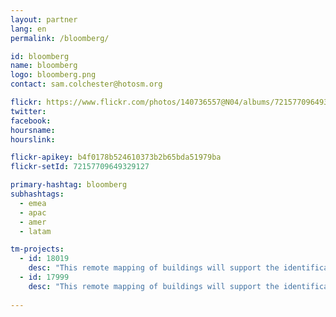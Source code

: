 ```yaml
---
layout: partner
lang: en
permalink: /bloomberg/

id: bloomberg
name: bloomberg
logo: bloomberg.png
contact: sam.colchester@hotosm.org

flickr: https://www.flickr.com/photos/140736557@N04/albums/72157709649329127
twitter: 
facebook: 
hoursname:
hourslink:

flickr-apikey: b4f0178b524610373b2b65bda51979ba
flickr-setId: 72157709649329127

primary-hashtag: bloomberg
subhashtags:
  - emea
  - apac
  - amer
  - latam

tm-projects:
  - id: 18019
    desc: "This remote mapping of buildings will support the identification and characterization of settlements, as well as the implementation of planned activities and largely the generation of data for humanitarian activities."
  - id: 17999
    desc: "This remote mapping of buildings will support the identification and characterization of settlements, as well as the implementation of planned activities and largely the generation of data for humanitarian activities."
    
---
```

